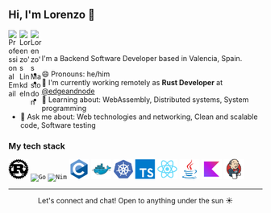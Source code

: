 ## Hi, I'm Lorenzo  👋

<a href="mailto:lnsdev@proton.me">
  <img align="left" alt="Professional Email" width="22px" src="https://cdn.jsdelivr.net/npm/simple-icons@v3/icons/gmail.svg" />
</a>
<a href="https://www.linkedin.com/in/lorenzodelgado/">
  <img align="left" alt="Lorenzo's LinkdeIn" width="22px" src="https://cdn.jsdelivr.net/npm/simple-icons@v3/icons/linkedin.svg" />
</a>
<a rel="me" href="https://fosstodon.org/@lnsd">
  <img align="left" alt="Lorenzo's Mastodon" width="22px" src="https://cdn.jsdelivr.net/npm/simple-icons@v3/icons/mastodon.svg" />
</a>
<br>
<br>

I'm a Backend Software Developer based in Valencia, Spain.
<br>

- 😄 Pronouns: he/him
- 🏢 I'm currently working remotely as **Rust Developer** at [@edgeandnode](https://github.com/edgeandnode)
- 🌱 Learning about: WebAssembly, Distributed systems, System programming
- 💬 Ask me about: Web technologies and networking, Clean and scalable code, Software testing

### My tech stack

<p align="left">
<code><img src="https://github.com/devicons/devicon/blob/master/icons/rust/rust-plain.svg" alt="Rust" width="40" height="40"/></code>
<code><img src="https://github.com/abranhe/programming-languages-logos/blob/master/src/go/go_48x48.png" alt="Go" width="40" height="40"/></code>
<code><img src="https://upload.wikimedia.org/wikipedia/commons/thumb/e/e3/Nim_logo.svg/356px-Nim_logo.svg.png" alt="Nim" width="40"/></code>
<code><img src="https://github.com/devicons/devicon/blob/master/icons/c/c-original.svg" alt="C" width="40" height="40"/></code>
<code><img src="https://github.com/devicons/devicon/blob/master/icons/docker/docker-original.svg" alt="Docker" width="40" height="40"/></code>
<code><img src="https://github.com/devicons/devicon/blob/master/icons/kubernetes/kubernetes-plain.svg" alt="Kubernetes" width="40" height="40"/></code>
<code><img src="https://github.com/devicons/devicon/blob/master/icons/typescript/typescript-original.svg" alt="TypeScript" width="40" height="40"/></code>
<code><img src="https://github.com/devicons/devicon/blob/master/icons/react/react-original.svg" alt="React" width="40" height="40"/></code>
<code><img src="https://github.com/devicons/devicon/blob/master/icons/java/java-original.svg" alt="Java" width="40" height="40"/></code>
<code><img src="https://github.com/devicons/devicon/blob/master/icons/kotlin/kotlin-original.svg" alt="Kotlin" width="40" height="40"/></code>
<code><img src="https://github.com/devicons/devicon/blob/master/icons/jenkins/jenkins-original.svg" alt="Jenkins CI" width="40" height="40"/></code>
</p>

---

<p align="center">Let's connect and chat! Open to anything under the sun ☀️</p>

